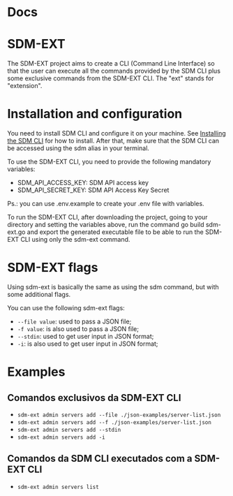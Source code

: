 # Docs

# SDM-EXT

The SDM-EXT project aims to create a CLI (Command Line Interface) so that the user can execute all the commands provided by the SDM CLI plus some exclusive commands from the SDM-EXT CLI. The "ext" stands for "extension".

# ****Installation and configuration****

You need to install SDM CLI and configure it on your machine. See [Installing the SDM CLI](https://www.strongdm.com/docs/user-guide/client-installation) for how to install. After that, make sure that the SDM CLI can be accessed using the sdm alias in your terminal.

To use the SDM-EXT CLI, you need to provide the following mandatory variables:

- SDM_API_ACCESS_KEY: SDM API access key
- SDM_API_SECRET_KEY: SDM API Access Key Secret

Ps.: you can use .env.example to create your .env file with variables.

To run the SDM-EXT CLI, after downloading the project, going to your directory and setting the variables above, run the command go build sdm-ext.go and export the generated executable file to be able to run the SDM-EXT CLI using only the sdm-ext command.

# SDM-EXT flags

Using sdm-ext is basically the same as using the sdm command, but with some additional flags.

You can use the following sdm-ext flags:

- `--file value`: used to pass a JSON file;
- `-f value`: is also used to pass a JSON file;
- `--stdin`: used to get user input in JSON format;
- `-i`: is also used to get user input in JSON format;

# Examples

## Comandos exclusivos da SDM-EXT CLI

- `sdm-ext admin servers add --file ./json-examples/server-list.json`
- `sdm-ext admin servers add --f ./json-examples/server-list.json`
- `sdm-ext admin servers add --stdin`
- `sdm-ext admin servers add -i`

## Comandos da SDM CLI executados com a SDM-EXT CLI

- `sdm-ext admin servers list`